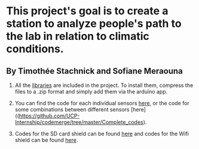 # This project's goal is to create a station to analyze  people's path to the lab in relation to climatic conditions.

## By Timothée Stachnick and Sofiane Meraouna

1. All the [libraries](https://github.com/UCP-Internship/codemerge/tree/master/libraries) are included in the project. To install them, compress the files to a .zip format and simply add them via the arduino app.

2. You can find the code for each individual sensors [here](https://github.com/UCP-Internship/codemerge/tree/master/Sensors_only), or the code for some combinations between different sensors [here]((https://github.com/UCP-Internship/codemerge/tree/master/Complete_codes).

3. Codes for the SD card shield can be found [here](https://github.com/UCP-Internship/codemerge/tree/master/SD_card_programs) and codes for the Wifi shield can be found [here](https://github.com/UCP-Internship/codemerge/tree/master/WiFi).


